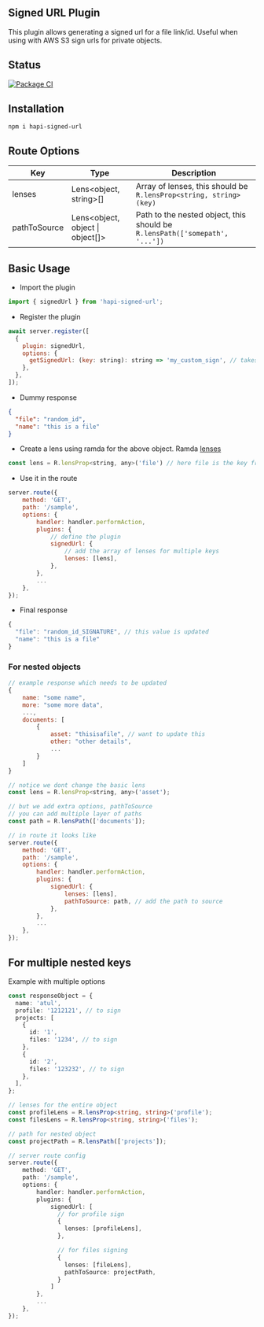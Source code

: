 ## Signed URL Plugin

This plugin allows generating a signed url for a file link/id. Useful when
using with AWS S3 sign urls for private objects.

## Status

[![Package CI](https://github.com/AP-Atul/hapi-signed-url/actions/workflows/test_build.yml/badge.svg?branch=main)](https://github.com/AP-Atul/hapi-signed-url/actions/workflows/test_build.yml)

## Installation

```
npm i hapi-signed-url
```

## Route Options

| Key          | Type                             | Description                                                                 |
| ------------ | -------------------------------- | --------------------------------------------------------------------------- |
| lenses       | Lens<object, string>[]           | Array of lenses, this should be `R.lensProp<string, string>(key)`           |
| pathToSource | Lens<object, object \| object[]> | Path to the nested object, this should be `R.lensPath(['somepath', '...'])` |

## Basic Usage

- Import the plugin

```js
import { signedUrl } from 'hapi-signed-url';
```

- Register the plugin

```js
await server.register([
  {
    plugin: signedUrl,
    options: {
      getSignedUrl: (key: string): string => 'my_custom_sign', // takes in function to sign the id
    },
  },
]);
```

- Dummy response

```json
{
  "file": "random_id",
  "name": "this is a file"
}
```

- Create a lens using ramda for the above object. Ramda [lenses](!https://ramdajs.com/docs/#lensProp)

```js
const lens = R.lensProp<string, any>('file') // here file is the key from object
```

- Use it in the route

```js
server.route({
    method: 'GET',
    path: '/sample',
    options: {
        handler: handler.performAction,
        plugins: {
            // define the plugin
            signedUrl: {
                // add the array of lenses for multiple keys
                lenses: [lens],
            },
        },
        ...
    },
});
```

- Final response

```js
{
  "file": "random_id_SIGNATURE", // this value is updated
  "name": "this is a file"
}
```

### For nested objects

```js
// example response which needs to be updated
{
    name: "some name",
    more: "some more data",
    ...,
    documents: [
        {
            asset: "thisisafile", // want to update this
            other: "other details",
            ...
        }
    ]
}

// notice we dont change the basic lens
const lens = R.lensProp<string, any>('asset');

// but we add extra options, pathToSource
// you can add multiple layer of paths
const path = R.lensPath(['documents']);

// in route it looks like
server.route({
    method: 'GET',
    path: '/sample',
    options: {
        handler: handler.performAction,
        plugins: {
            signedUrl: {
                lenses: [lens],
                pathToSource: path, // add the path to source
            },
        },
        ...
    },
});
```

## For multiple nested keys

Example with multiple options

```ts
const responseObject = {
  name: 'atul',
  profile: '1212121', // to sign
  projects: [
    {
      id: '1',
      files: '1234', // to sign
    },
    {
      id: '2',
      files: '123232', // to sign
    },
  ],
};

// lenses for the entire object
const profileLens = R.lensProp<string, string>('profile');
const filesLens = R.lensProp<string, string>('files');

// path for nested object
const projectPath = R.lensPath(['projects']);

// server route config
server.route({
    method: 'GET',
    path: '/sample',
    options: {
        handler: handler.performAction,
        plugins: {
            signedUrl: [
              // for profile sign
              {
                lenses: [profileLens],
              },

              // for files signing
              {
                lenses: [fileLens],
                pathToSource: projectPath,
              }
            ]
        },
        ...
    },
});
```

